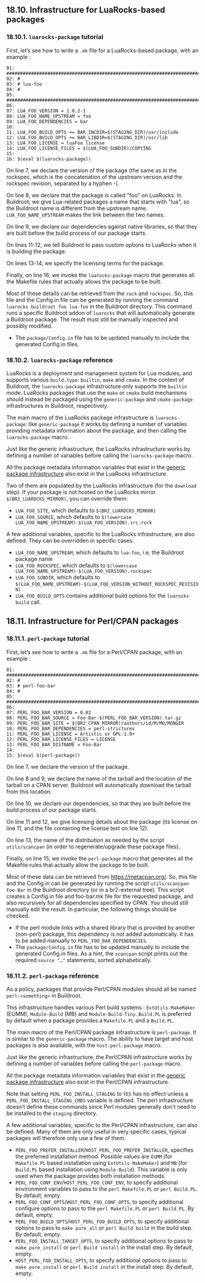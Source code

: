 ## 18.10. Infrastructure for LuaRocks-based packages

### 18.10.1. `luarocks-package` tutorial

First, let’s see how to write a `.mk` file for a LuaRocks-based package, with an example :

```
01: ################################################################################
02: #
03: # lua-foo
04: #
05: ################################################################################
06:
07: LUA_FOO_VERSION = 1.0.2-1
08: LUA_FOO_NAME_UPSTREAM = foo
09: LUA_FOO_DEPENDENCIES = bar
10:
11: LUA_FOO_BUILD_OPTS += BAR_INCDIR=$(STAGING_DIR)/usr/include
12: LUA_FOO_BUILD_OPTS += BAR_LIBDIR=$(STAGING_DIR)/usr/lib
13: LUA_FOO_LICENSE = luaFoo license
14: LUA_FOO_LICENSE_FILES = $(LUA_FOO_SUBDIR)/COPYING
15:
16: $(eval $(luarocks-package))
```

On line 7, we declare the version of the package (the same as in the rockspec, which is the concatenation of the upstream version and the rockspec revision, separated by a hyphen *-*).

On line 8, we declare that the package is called "foo" on LuaRocks. In Buildroot, we give Lua-related packages a name that starts with "lua", so the Buildroot name is different from the upstream name. `LUA_FOO_NAME_UPSTREAM` makes the link between the two names.

On line 9, we declare our dependencies against native libraries, so that they are built before the build process of our package starts.

On lines 11-12, we tell Buildroot to pass custom options to LuaRocks when it is building the package.

On lines 13-14, we specify the licensing terms for the package.

Finally, on line 16, we invoke the `luarocks-package` macro that generates all the Makefile rules that actually allows the package to be built.

Most of these details can be retrieved from the `rock` and `rockspec`. So, this file and the Config.in file can be generated by running the command `luarocks buildroot foo lua-foo` in the Buildroot directory. This command runs a specific Buildroot addon of `luarocks` that will automatically generate a Buildroot package. The result must still be manually inspected and possibly modified.

- The `package/Config.in` file has to be updated manually to include the generated Config.in files.

### 18.10.2. `luarocks-package` reference

LuaRocks is a deployment and management system for Lua modules, and supports various `build.type`: `builtin`, `make` and `cmake`. In the context of Buildroot, the `luarocks-package` infrastructure only supports the `builtin` mode. LuaRocks packages that use the `make` or `cmake` build mechanisms should instead be packaged using the `generic-package` and `cmake-package` infrastructures in Buildroot, respectively.

The main macro of the LuaRocks package infrastructure is `luarocks-package`: like `generic-package` it works by defining a number of variables providing metadata information about the package, and then calling the `luarocks-package` macro.

Just like the generic infrastructure, the LuaRocks infrastructure works by defining a number of variables before calling the `luarocks-package` macro.

All the package metadata information variables that exist in the [generic package infrastructure](https://buildroot.org/downloads/manual/manual.html#generic-package-reference) also exist in the LuaRocks infrastructure.

Two of them are populated by the LuaRocks infrastructure (for the `download` step). If your package is not hosted on the LuaRocks mirror `$(BR2_LUAROCKS_MIRROR)`, you can override them:

- `LUA_FOO_SITE`, which defaults to `$(BR2_LUAROCKS_MIRROR)`
- `LUA_FOO_SOURCE`, which defaults to `$(lowercase LUA_FOO_NAME_UPSTREAM)-$(LUA_FOO_VERSION).src.rock`

A few additional variables, specific to the LuaRocks infrastructure, are also defined. They can be overridden in specific cases.

- `LUA_FOO_NAME_UPSTREAM`, which defaults to `lua-foo`, i.e. the Buildroot package name
- `LUA_FOO_ROCKSPEC`, which defaults to `$(lowercase LUA_FOO_NAME_UPSTREAM)-$(LUA_FOO_VERSION).rockspec`
- `LUA_FOO_SUBDIR`, which defaults to `$(LUA_FOO_NAME_UPSTREAM)-$(LUA_FOO_VERSION_WITHOUT_ROCKSPEC_REVISION)`
- `LUA_FOO_BUILD_OPTS` contains additional build options for the `luarocks build` call.

## 18.11. Infrastructure for Perl/CPAN packages

### 18.11.1. `perl-package` tutorial

First, let’s see how to write a `.mk` file for a Perl/CPAN package, with an example :

```
01: ################################################################################
02: #
03: # perl-foo-bar
04: #
05: ################################################################################
06:
07: PERL_FOO_BAR_VERSION = 0.02
08: PERL_FOO_BAR_SOURCE = Foo-Bar-$(PERL_FOO_BAR_VERSION).tar.gz
09: PERL_FOO_BAR_SITE = $(BR2_CPAN_MIRROR)/authors/id/M/MO/MONGER
10: PERL_FOO_BAR_DEPENDENCIES = perl-strictures
11: PERL_FOO_BAR_LICENSE = Artistic or GPL-1.0+
12: PERL_FOO_BAR_LICENSE_FILES = LICENSE
13: PERL_FOO_BAR_DISTNAME = Foo-Bar
14:
15: $(eval $(perl-package))
```

On line 7, we declare the version of the package.

On line 8 and 9, we declare the name of the tarball and the location of the tarball on a CPAN server. Buildroot will automatically download the tarball from this location.

On line 10, we declare our dependencies, so that they are built before the build process of our package starts.

On line 11 and 12, we give licensing details about the package (its license on line 11, and the file containing the license text on line 12).

On line 13, the name of the distribution as needed by the script `utils/scancpan` (in order to regenerate/upgrade these package files).

Finally, on line 15, we invoke the `perl-package` macro that generates all the Makefile rules that actually allow the package to be built.

Most of these data can be retrieved from https://metacpan.org/. So, this file and the Config.in can be generated by running the script `utils/scancpan Foo-Bar` in the Buildroot directory (or in a br2-external tree). This script creates a Config.in file and foo-bar.mk file for the requested package, and also recursively for all dependencies specified by CPAN. You should still manually edit the result. In particular, the following things should be checked.

- If the perl module links with a shared library that is provided by another (non-perl) package, this dependency is not added automatically. It has to be added manually to `PERL_FOO_BAR_DEPENDENCIES`.
- The `package/Config.in` file has to be updated manually to include the generated Config.in files. As a hint, the `scancpan` script prints out the required `source "…"` statements, sorted alphabetically.

### 18.11.2. `perl-package` reference

As a policy, packages that provide Perl/CPAN modules should all be named `perl-<something>` in Buildroot.

This infrastructure handles various Perl build systems : `ExtUtils-MakeMaker` (EUMM), `Module-Build` (MB) and `Module-Build-Tiny`. `Build.PL` is preferred by default when a package provides a `Makefile.PL` and a `Build.PL`.

The main macro of the Perl/CPAN package infrastructure is `perl-package`. It is similar to the `generic-package` macro. The ability to have target and host packages is also available, with the `host-perl-package` macro.

Just like the generic infrastructure, the Perl/CPAN infrastructure works by defining a number of variables before calling the `perl-package` macro.

All the package metadata information variables that exist in the [generic package infrastructure](https://buildroot.org/downloads/manual/manual.html#generic-package-reference) also exist in the Perl/CPAN infrastructure.

Note that setting `PERL_FOO_INSTALL_STAGING` to `YES` has no effect unless a `PERL_FOO_INSTALL_STAGING_CMDS` variable is defined. The perl infrastructure doesn’t define these commands since Perl modules generally don’t need to be installed to the `staging` directory.

A few additional variables, specific to the Perl/CPAN infrastructure, can also be defined. Many of them are only useful in very specific cases, typical packages will therefore only use a few of them.

- `PERL_FOO_PREFER_INSTALLER`/`HOST_PERL_FOO_PREFER_INSTALLER`, specifies the preferred installation method. Possible values are `EUMM` (for `Makefile.PL` based installation using `ExtUtils-MakeMaker`) and `MB` (for `Build.PL` based installation using `Module-Build`). This variable is only used when the package provides both installation methods.
- `PERL_FOO_CONF_ENV`/`HOST_PERL_FOO_CONF_ENV`, to specify additional environment variables to pass to the `perl Makefile.PL` or `perl Build.PL`. By default, empty.
- `PERL_FOO_CONF_OPTS`/`HOST_PERL_FOO_CONF_OPTS`, to specify additional configure options to pass to the `perl Makefile.PL` or `perl Build.PL`. By default, empty.
- `PERL_FOO_BUILD_OPTS`/`HOST_PERL_FOO_BUILD_OPTS`, to specify additional options to pass to `make pure_all` or `perl Build build` in the build step. By default, empty.
- `PERL_FOO_INSTALL_TARGET_OPTS`, to specify additional options to pass to `make pure_install` or `perl Build install` in the install step. By default, empty.
- `HOST_PERL_FOO_INSTALL_OPTS`, to specify additional options to pass to `make pure_install` or `perl Build install` in the install step. By default, empty.
